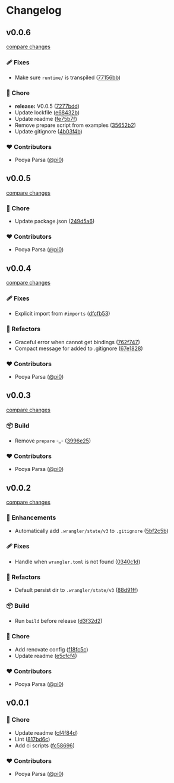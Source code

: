 # Changelog

## v0.0.6

[compare changes](https://github.com/pi0/nitro-cloudflare-dev/compare/v0.0.5...v0.0.6)

### 🩹 Fixes

- Make sure `runtime/` is transpiled ([77156bb](https://github.com/pi0/nitro-cloudflare-dev/commit/77156bb))

### 🏡 Chore

- **release:** V0.0.5 ([7277bdd](https://github.com/pi0/nitro-cloudflare-dev/commit/7277bdd))
- Update lockfile ([e68432b](https://github.com/pi0/nitro-cloudflare-dev/commit/e68432b))
- Update readme ([fe75b7f](https://github.com/pi0/nitro-cloudflare-dev/commit/fe75b7f))
- Remove prepare script from examples ([35652b2](https://github.com/pi0/nitro-cloudflare-dev/commit/35652b2))
- Update gitignore ([4b03f4b](https://github.com/pi0/nitro-cloudflare-dev/commit/4b03f4b))

### ❤️ Contributors

- Pooya Parsa ([@pi0](http://github.com/pi0))

## v0.0.5

[compare changes](https://github.com/pi0/nitro-cloudflare-dev/compare/v0.0.4...v0.0.5)

### 🏡 Chore

- Update package.json ([249d5a6](https://github.com/pi0/nitro-cloudflare-dev/commit/249d5a6))

### ❤️ Contributors

- Pooya Parsa ([@pi0](http://github.com/pi0))

## v0.0.4

[compare changes](https://github.com/pi0/nitro-cloudflare-dev/compare/v0.0.3...v0.0.4)

### 🩹 Fixes

- Explicit import from `#imports` ([dfcfb53](https://github.com/pi0/nitro-cloudflare-dev/commit/dfcfb53))

### 💅 Refactors

- Graceful error when cannot get bindings ([762f747](https://github.com/pi0/nitro-cloudflare-dev/commit/762f747))
- Compact message for added to .gitignore ([67e1828](https://github.com/pi0/nitro-cloudflare-dev/commit/67e1828))

### ❤️ Contributors

- Pooya Parsa ([@pi0](http://github.com/pi0))

## v0.0.3

[compare changes](https://github.com/pi0/nitro-cloudflare-dev/compare/v0.0.2...v0.0.3)

### 📦 Build

- Remove `prepare` -\_- ([3996e25](https://github.com/pi0/nitro-cloudflare-dev/commit/3996e25))

### ❤️ Contributors

- Pooya Parsa ([@pi0](http://github.com/pi0))

## v0.0.2

[compare changes](https://github.com/pi0/nitro-cloudflare-dev/compare/v0.0.1...v0.0.2)

### 🚀 Enhancements

- Automatically add `.wrangler/state/v3` to `.gitignore` ([5bf2c5b](https://github.com/pi0/nitro-cloudflare-dev/commit/5bf2c5b))

### 🩹 Fixes

- Handle when `wrangler.toml` is not found ([0340c1d](https://github.com/pi0/nitro-cloudflare-dev/commit/0340c1d))

### 💅 Refactors

- Default persist dir to `.wrangler/state/v3` ([88d91ff](https://github.com/pi0/nitro-cloudflare-dev/commit/88d91ff))

### 📦 Build

- Run `build` before release ([d3f32d2](https://github.com/pi0/nitro-cloudflare-dev/commit/d3f32d2))

### 🏡 Chore

- Add renovate config ([f18fc5c](https://github.com/pi0/nitro-cloudflare-dev/commit/f18fc5c))
- Update readme ([e5cfcf4](https://github.com/pi0/nitro-cloudflare-dev/commit/e5cfcf4))

### ❤️ Contributors

- Pooya Parsa ([@pi0](http://github.com/pi0))

## v0.0.1

### 🏡 Chore

- Update readme ([cf4f84d](https://github.com/pi0/nitro-cloudflare-dev/commit/cf4f84d))
- Lint ([817bd6c](https://github.com/pi0/nitro-cloudflare-dev/commit/817bd6c))
- Add ci scripts ([fc58696](https://github.com/pi0/nitro-cloudflare-dev/commit/fc58696))

### ❤️ Contributors

- Pooya Parsa ([@pi0](http://github.com/pi0))
